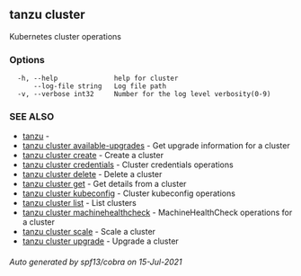 ## tanzu cluster

Kubernetes cluster operations

### Options

```
  -h, --help              help for cluster
      --log-file string   Log file path
  -v, --verbose int32     Number for the log level verbosity(0-9)
```

### SEE ALSO

* [tanzu](tanzu.md)	 - 
* [tanzu cluster available-upgrades](tanzu_cluster_available-upgrades.md)	 - Get upgrade information for a cluster
* [tanzu cluster create](tanzu_cluster_create.md)	 - Create a cluster
* [tanzu cluster credentials](tanzu_cluster_credentials.md)	 - Cluster credentials operations
* [tanzu cluster delete](tanzu_cluster_delete.md)	 - Delete a cluster
* [tanzu cluster get](tanzu_cluster_get.md)	 - Get details from a cluster
* [tanzu cluster kubeconfig](tanzu_cluster_kubeconfig.md)	 - Cluster kubeconfig operations
* [tanzu cluster list](tanzu_cluster_list.md)	 - List clusters
* [tanzu cluster machinehealthcheck](tanzu_cluster_machinehealthcheck.md)	 - MachineHealthCheck operations for a cluster
* [tanzu cluster scale](tanzu_cluster_scale.md)	 - Scale a cluster
* [tanzu cluster upgrade](tanzu_cluster_upgrade.md)	 - Upgrade a cluster

###### Auto generated by spf13/cobra on 15-Jul-2021
